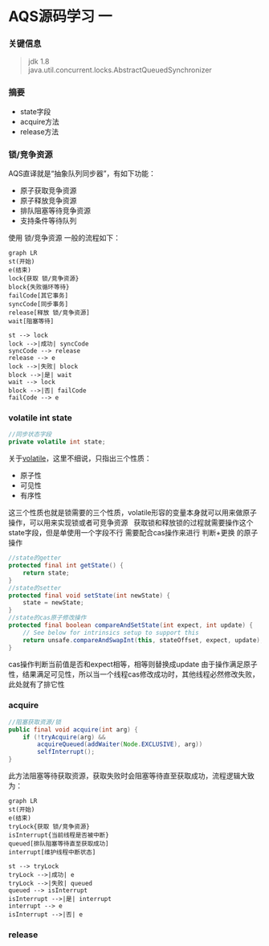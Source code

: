 # AQS源码学习 一

### 关键信息
> jdk 1.8<br/>
> java.util.concurrent.locks.AbstractQueuedSynchronizer

### 摘要
- state字段
- acquire方法
- release方法

### 锁/竞争资源
AQS直译就是“抽象队列同步器”，有如下功能：
- 原子获取竞争资源
- 原子释放竞争资源
- 排队阻塞等待竞争资源
- 支持条件等待队列

使用 锁/竞争资源 一般的流程如下：

```mermaid
graph LR
st(开始)
e(结束)
lock{获取 锁/竞争资源}
block{失败循环等待}
failCode[其它事务]
syncCode[同步事务]
release[释放 锁/竞争资源]
wait[阻塞等待]

st --> lock
lock -->|成功| syncCode
syncCode --> release
release --> e
lock -->|失败| block
block -->|是| wait
wait --> lock
block -->|否| failCode
failCode --> e
```

### volatile int state
```java
//同步状态字段
private volatile int state;
```
关于[volatile](#)，这里不细说，只指出三个性质：
- 原子性
- 可见性
- 有序性

这三个性质也就是锁需要的三个性质，volatile形容的变量本身就可以用来做原子操作，可以用来实现锁或者可竞争资源
&nbsp;
获取锁和释放锁的过程就需要操作这个state字段，但是单使用一个字段不行
需要配合cas操作来进行 判断+更换 的原子操作
```java
//state的getter
protected final int getState() {
    return state;
}
//state的setter
protected final void setState(int newState) {
    state = newState;
}
//state的cas原子修改操作
protected final boolean compareAndSetState(int expect, int update) {
    // See below for intrinsics setup to support this
    return unsafe.compareAndSwapInt(this, stateOffset, expect, update);
}
```
cas操作判断当前值是否和expect相等，相等则替换成update
由于操作满足原子性，结果满足可见性，所以当一个线程cas修改成功时，其他线程必然修改失败，此处就有了排它性
### acquire
```java
//阻塞获取资源/锁
public final void acquire(int arg) {
    if (!tryAcquire(arg) &&
        acquireQueued(addWaiter(Node.EXCLUSIVE), arg))
        selfInterrupt();
}
```
此方法阻塞等待获取资源，获取失败时会阻塞等待直至获取成功，流程逻辑大致为：

```mermaid
graph LR
st(开始)
e(结束)
tryLock{获取 锁/竞争资源}
isInterrupt{当前线程是否被中断}
queued[排队阻塞等待直至获取成功]
interrupt[维护线程中断状态]

st --> tryLock
tryLock -->|成功| e
tryLock -->|失败| queued
queued --> isInterrupt
isInterrupt -->|是| interrupt
interrupt --> e
isInterrupt -->|否| e
```

### release

